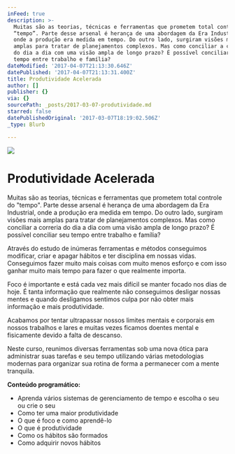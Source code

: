 ```yaml
---
inFeed: true
description: >-
  Muitas são as teorias, técnicas e ferramentas que prometem total controle do
  “tempo”. Parte desse arsenal é herança de uma abordagem da Era Industrial,
  onde a produção era medida em tempo. Do outro lado, surgiram visões mais
  amplas para tratar de planejamentos complexos. Mas como conciliar a correria
  do dia a dia com uma visão ampla de longo prazo? É possível conciliar seu
  tempo entre trabalho e família?
dateModified: '2017-04-07T21:13:30.646Z'
datePublished: '2017-04-07T21:13:31.400Z'
title: Produtividade Acelerada
author: []
publisher: {}
via: {}
sourcePath: _posts/2017-03-07-produtividade.md
starred: false
datePublishedOriginal: '2017-03-07T18:19:02.506Z'
_type: Blurb

---
```

![](https://the-grid-user-content.s3-us-west-2.amazonaws.com/9d1b17b9-a516-4dfe-8e37-47bab2f27414.jpg)

# Produtividade Acelerada

Muitas são as teorias, técnicas e ferramentas que prometem total controle do "tempo". Parte desse arsenal é herança de uma abordagem da Era Industrial, onde a produção era medida em tempo. Do outro lado, surgiram visões mais amplas para tratar de planejamentos complexos. Mas como conciliar a correria do dia a dia com uma visão ampla de longo prazo? É possível conciliar seu tempo entre trabalho e família?

Através do estudo de inúmeras ferramentas e métodos conseguimos modificar, criar e apagar hábitos e ter disciplina em nossas vidas. Conseguimos fazer muito mais coisas com muito menos esforço e com isso ganhar muito mais tempo para fazer o que realmente importa.

Foco é importante e está cada vez mais difícil se manter focado nos dias de hoje. É tanta informação que realmente não conseguimos desligar nossas mentes e quando desligamos sentimos culpa por não obter mais informação e mais produtividade.

Acabamos por tentar ultrapassar nossos limites mentais e corporais em nossos trabalhos e lares e muitas vezes ficamos doentes mental e fisicamente devido a falta de descanso.

Neste curso, reunimos diversas ferramentas sob uma nova ótica para administrar suas tarefas e seu tempo utilizando várias metodologias modernas para organizar sua rotina de forma a permanecer com a mente tranquila.

**Conteúdo programático:**

* Aprenda vários sistemas de gerenciamento de tempo e escolha o seu ou crie o seu
* Como ter uma maior produtividade
* O que é foco e como aprendê-lo
* O que é produtividade
* Como os hábitos são formados
* Como adquirir novos hábitos